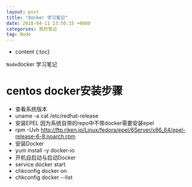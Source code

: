 ```yaml
---
layout: post
title: "docker 学习笔记"
date: 2018-04-11 23:50:15 +0800 
categories: 我的笔记
tag: Node
---
```

* content
{:toc}

`Node`docker 学习笔记

<!-- more -->

# centos docker安装步骤

* 查看系统版本 
*   uname -a  cat /etc/redhat-release
* 安装EPEL 因为系统自带的repo中不带docker需要安装epel
*   rpm -Uvh http://ftp.riken.jp/Linux/fedora/epel/6Server/x86_64/epel-release-6-8.noarch.rpm
* 安装Docker 
*   yum install -y docker-io
* 开机自启动与启动Docker
*   service docker start
*   chkconfig docker on
*   chkconfig docker --list



